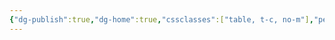 ```yaml
---
{"dg-publish":true,"dg-home":true,"cssclasses":["table, t-c, no-m"],"permalink":"/home/","tags":["gardenEntry"],"dgPassFrontmatter":true}
---
```


